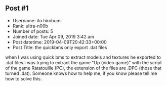 ## Post #1
- Username: ito hirobumi
- Rank: ultra-n00b
- Number of posts: 5
- Joined date: Tue Apr 09, 2019 3:42 am
- Post datetime: 2019-04-09T20:42:33+00:00
- Post Title: the quickbms only export .dat files

when I was using quick bms to extract models and textures he exported to .dat files.I was trying to extract the game "Up (video game)" with the script of the game Ratatouille (PC), the extension of the files are .DPC (those that turned .dat). Someone knows how to help me, if you know please tell me how to solve this.
